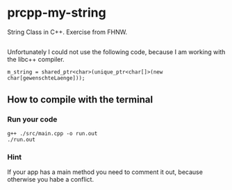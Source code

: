 # prcpp-my-string
String Class in C++. Exercise from FHNW.

##
Unfortunately I could not use the following code, because I am working with the libc++ compiler.
```
m_string = shared_ptr<char>(unique_ptr<char[]>(new char[gewenschteLaenge]));
```

## How to compile with the terminal
### Run your code
```
g++ ./src/main.cpp -o run.out
./run.out 
```

### Hint
If your app has a main method you need to comment it out, because otherwise you habe a conflict.
